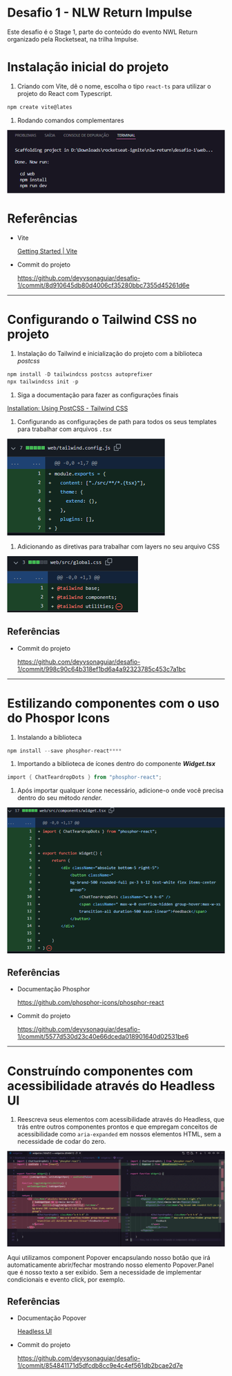# Desafio 1 - NLW Return Impulse

Este desafio é o Stage 1, parte do conteúdo do evento NWL Return organizado pela Rocketseat, na trilha Impulse. 

# Instalação inicial do projeto

1. Criando com Vite, dê o nome, escolha o tipo `react-ts` para utilizar o projeto do React com Typescript.

```powershell
npm create vite@lates
```

1. Rodando comandos complementares

![Untitled](Desafio%201%20-%20NLW%20Return%20Impulse%2088878033a2ce49baa5cae0a041cb66f6/Untitled.png)

# Referências

- Vite
    
    [Getting Started | Vite](https://vitejs.dev/guide/#scaffolding-your-first-vite-project)
    
- Commit do projeto
    
    https://github.com/deyvsonaguiar/desafio-1/commit/8d910645db80d4006cf35280bbc7355d45261d6e
    

---

# Configurando o Tailwind CSS no projeto

1. Instalação do Tailwind e inicialização do projeto com a biblioteca *postcss*

```powershell
npm install -D tailwindcss postcss autoprefixer
npx tailwindcss init -p
```

1. Siga a documentação para fazer as configurações finais

[Installation: Using PostCSS - Tailwind CSS](https://tailwindcss.com/docs/installation/using-postcss)

1. Configurando as configurações de path para todos os seus templates para trabalhar com arquivos *`.tsx`*

![Untitled](Desafio%201%20-%20NLW%20Return%20Impulse%2088878033a2ce49baa5cae0a041cb66f6/Untitled%201.png)

1. Adicionando as diretivas para trabalhar com layers no seu arquivo CSS

![Untitled](Desafio%201%20-%20NLW%20Return%20Impulse%2088878033a2ce49baa5cae0a041cb66f6/Untitled%202.png)

## Referências

- Commit do projeto
    
    https://github.com/deyvsonaguiar/desafio-1/commit/998c90c64b318ef1bd6a4a92323785c453c7a1bc
    

---

# Estilizando componentes com o uso do Phospor Icons

1. Instalando a biblioteca

```powershell
npm install --save phosphor-react****
```

1. Importando a biblioteca de ícones dentro do componente ***Widget.tsx*** 

```powershell
import { ChatTeardropDots } from "phosphor-react";
```

1. Após importar qualquer ícone necessário, adicione-o onde você precisa dentro do seu método *render.* 

![Untitled](Desafio%201%20-%20NLW%20Return%20Impulse%2088878033a2ce49baa5cae0a041cb66f6/Untitled%203.png)

## Referências

- Documentação Phosphor
    
    https://github.com/phosphor-icons/phosphor-react
    
- Commit do projeto
    
    https://github.com/deyvsonaguiar/desafio-1/commit/5577d530d23c40e66dceda018901640d02531be6
    

---

# Construíndo componentes com acessibilidade através do Headless UI

1. Reescreva seus elementos com acessibilidade através do Headless, que trás entre outros componentes prontos e que empregam conceitos de acessibilidade como `aria-expanded` em nossos elementos HTML, sem a necessidade de codar do zero. 

![Aqui utilizamos component Popover encapsulando nosso botão que irá automaticamente abrir/fechar mostrando nosso elemento Popover.Panel que é nosso texto a ser exibido. Sem a necessidade de implementar condicionais e evento click, por exemplo. ](Desafio%201%20-%20NLW%20Return%20Impulse%2088878033a2ce49baa5cae0a041cb66f6/Untitled%204.png)

Aqui utilizamos component Popover encapsulando nosso botão que irá automaticamente abrir/fechar mostrando nosso elemento Popover.Panel que é nosso texto a ser exibido. Sem a necessidade de implementar condicionais e evento click, por exemplo. 

## Referências

- Documentação Popover
    
    [Headless UI](https://headlessui.dev/react/popover)
    
- Commit do projeto
    
    https://github.com/deyvsonaguiar/desafio-1/commit/854841171d5dfcdb8cc9e4c4ef561db2bcae2d7e